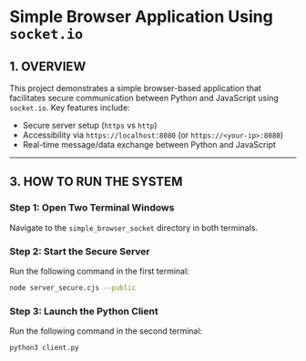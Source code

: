 # Simple Browser Application Using `socket.io`

## 1. OVERVIEW

This project demonstrates a simple browser-based application that facilitates secure communication between Python and JavaScript using `socket.io`. Key features include:

- Secure server setup (`https` vs `http`)
- Accessibility via `https://localhost:8080` (or `https://<your-ip>:8080`)
- Real-time message/data exchange between Python and JavaScript

---

## 3. HOW TO RUN THE SYSTEM

### Step 1: Open Two Terminal Windows
Navigate to the `simple_browser_socket` directory in both terminals.

### Step 2: Start the Secure Server
Run the following command in the first terminal:

```bash
node server_secure.cjs --public
```
### Step 3: Launch the Python Client
Run the following command in the second terminal:

```bash
python3 client.py
```
